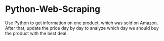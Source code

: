 # Python-Web-Scraping

Use Python to get information on one product, which was sold on Amazon. After that, update the price day by day to analyze which day we should buy the product with the best deal.
